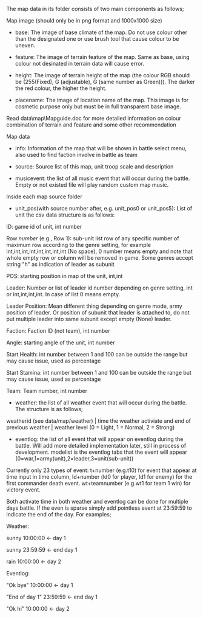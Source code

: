 The map data in its folder consists of two main components as follows;

Map image (should only be in png format and 1000x1000 size)

- base: The image of base climate of the map. Do not use colour other than the designated one or use brush tool that cause colour to be uneven.  

- feature: The image of terrain feature of the map. Same as base, using colour not desinated in terrain data will cause error.

- height: The image of terrain height of the map (the colour RGB should be (255(Fixed), G (adjustable), G (same number as Green))). The darker the red colour, the higher the height.

- placename: The image of location name of the map. This image is for cosmetic purpose only but must be in full transparent base image. 

Read data\map\Mapguide.doc for more detailed information on colour combination of terrain and feature and some other recommendation

Map data

- info: Information of the map that will be shown in battle select menu, also used to find faction involve in battle as team

- source: Source list of this map, unit troop scale and description

- musicevent: the list of all music event that will occur during the battle. Empty or not existed file will play random custom map music.

Inside each map source folder

- unit_pos(with source number after, e.g. unit_pos0 or unit_pos5): List of unit the csv data structure is as follows: 

ID: game id of unit, int number

Row *number* (e.g., Row 1): sub-unit list row of any specific number of maximum row according to the genre setting, for example int,int,int,int,int,int,int,int (No space), 0 number means empty and note that whole empty row or column will be removed in game. Some genres accept string "h" as indication of leader as subunit

POS: starting position in map of the unit, int,int

Leader: Number or list of leader id number depending on genre setting, int or int,int,int,int. In case of list 0 means empty.

Leader Position: Mean different thing depending on genre mode, army position of leader. Or position of subunit that leader is attached to, do not put multiple leader into same subunit except empty (None) leader. 

Faction: Faction ID (not team), int number 

Angle: starting angle of the unit, int number

Start Health: int number between 1 and 100 can be outside the range but may cause issue, used as percentage

Start Stamina: int number between 1 and 100 can be outside the range but may cause issue, used as percentage

Team: Team number, int number
 
- weather: the list of all weather event that will occur during the battle. The structure is as follows;

weatherid (see data/map/weather) | time the weather activiate and end of previous weather | weather level (0 = Light, 1 = Normal, 2 = Strong)

- eventlog: the list of all event that will appear on eventlog during the battle. Will add more detailed implementation later, still in process of development. modelist is the eventlog tabs that the event will appear (0=war,1=army(unit),2=leader,3=unit(sub-unit))

Currently only 23 types of event: t+number (e.g.t10) for event that appear at time input in time column, ld+number (ld0 for player, ld1 for enemy) for the first commander death event. wt+teamnumber (e.g.wt1 for team 1 win) for victory event.

Both activate time in both weather and eventlog can be done for multiple days battle. If the even is sparse simply add pointless event at 23:59:59 to indicate the end of the day. For examples;

Weather:

sunny 10:00:00 <- day 1

sunny 23:59:59 <- end day 1

rain 10:00:00 <- day 2

Eventlog:

"Ok bye" 10:00:00 <- day 1

"End of day 1" 23:59:59 <- end day 1

"Ok hi" 10:00:00 <- day 2
